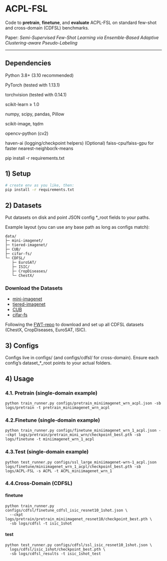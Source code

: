 # ACPL-FSL

Code to **pretrain**, **finetune**, and **evaluate** ACPL-FSL on standard few-shot and cross-domain (CDFSL) benchmarks.  

Paper: *Semi-Supervised Few-Shot Learning via Ensemble-Based Adaptive Clustering-aware Pseudo-Labeling*  

---

## Dependencies

Python 3.8+ (3.10 recommended)

PyTorch (tested with 1.13.1)

torchvision (tested with 0.14.1)

scikit-learn ≥ 1.0

numpy, scipy, pandas, Pillow

scikit-image, tqdm

opencv-python (cv2)

haven-ai (logging/checkpoint helpers)
(Optional) faiss-cpu/faiss-gpu for faster nearest-neighbor/k-means 

pip install -r requirements.txt


## 1) Setup

```bash
# create env as you like, then:
pip install -r requirements.txt
```


## 2) Datasets

Put datasets on disk and point JSON config *_root fields to your paths.

Example layout (you can use any base path as long as configs match):
```
data/
├─ mini-imagenet/
├─ tiered-imagenet/
├─ CUB/
├─ cifar-fs/
└─ CDFSL/
   ├─ EuroSAT/
   ├─ ISIC/
   ├─ CropDiseases/
   └─ ChestX/
```

### Download the Datasets

* [mini-imagenet](https://github.com/renmengye/few-shot-ssl-public#miniimagenet) 
* [tiered-imagenet](https://github.com/renmengye/few-shot-ssl-public#tieredimagenet)
* [CUB](https://github.com/wyharveychen/CloserLookFewShot/tree/master/filelists/CUB)
* [cifar-fs](https://github.com/bertinetto/r2d2#cifar-fs)

Following the [FWT-repo](https://github.com/hytseng0509/CrossDomainFewShot) to download and set up all CDFSL datasets (ChestX, CropDiseases, EuroSAT, ISIC).

## 3) Configs

Configs live in configs/ (and configs/cdfsl/ for cross-domain).
Ensure each config’s dataset_*_root points to your actual folders.


## 4) Usage

### 4.1. Pretrain (single-domain example)
```
python train_runner.py configs/pretrain_miniimagenet_wrn_acpl.json -sb logs/pretrain -t pretrain_miniimagenet_wrn_acpl
```
### 4.2.Finetune (single-domain example)
```
python train_runner.py configs/finetune_miniimagenet_wrn_1_acpl.json --ckpt logs/pretrain/pretrain_mini_wrn/checkpoint_best.pth -sb logs/finetune -t miniimagenet_wrn_1_acpl
```
### 4.3.Test (single-domain example)
```
python test_runner.py configs/ssl_large_miniimagenet-wrn-1_acpl.json logs/finetune/miniimagenet_wrn_1_acpl/checkpoint_best.pth -sb logs/ACPL-FSL -s ACPL -t ACPL_miniimagenet_wrn_1
```
### 4.4.Cross-Domain (CDFSL)

#### finetune
```
python train_runner.py configs/cdfsl/finetune_cdfsl_isic_resnet10_1shot.json \
  --ckpt logs/pretrain/pretrain_miniimagenet_resnet10/checkpoint_best.pth \
  -sb logs/cdfsl -t isic_1shot
```
#### test
```
python test_runner.py configs/cdfsl/ssl_isic_resnet10_1shot.json \
  logs/cdfsl/isic_1shot/checkpoint_best.pth \
  -sb logs/cdfsl_results -t isic_1shot_test
```
